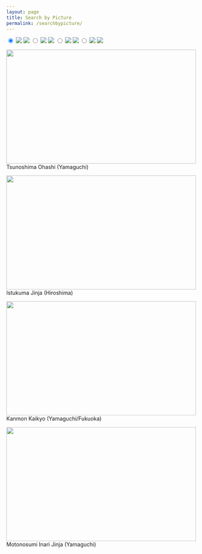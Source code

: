 ```yaml
---
layout: page
title: Search by Picture
permalink: /searchbypicture/
---
```


<div class="cp_cssslider">
<input type="radio" name="cp_switch" id="Tsunoshima Ohashi (Yamaguchi)" checked/>
<label for="Tsunoshima Ohashi (Yamaguchi)"><img src="8D0BE253-069E-48F3-B903-DE002E58BF93-min.jpeg" /></label>
<img src="8D0BE253-069E-48F3-B903-DE002E58BF93-min.jpeg" />
<input type="radio" name="cp_switch" id="Itsukushima Jinja (Hiroshima)"/>
<label for="Itsukushima Jinja (Hiroshima)"><img src="94330D2F-2703-47D2-BA21-89AE2FFF84D5-min.jpeg" /></label>
<img src="94330D2F-2703-47D2-BA21-89AE2FFF84D5-min.jpeg" />
<input type="radio" name="cp_switch" id="Kanmon Kaikyo (Yamaguchi/Fukuoka)"/>
<label for="Kanmon Kaikyo (Yamaguchi/Fukuoka)"><img src="A54B0539-92DD-4828-A5D3-2D3123BD897B-min.jpeg" /></label>
<img src="A54B0539-92DD-4828-A5D3-2D3123BD897B-min.jpeg" />
<input type="radio" name="cp_switch" id="Motonosumi Inari Jinja (Yamaguchi)"/>
<label for="Motonosumi Inari Jinja (Yamaguchi)"><img src="CD2C95F7-AF6B-4474-9980-AAA17B422D3E-min.jpeg" /></label>
<img src="CD2C95F7-AF6B-4474-9980-AAA17B422D3E-min.jpeg" />
</div>

<div id="slideshow">
<p class="active">
        <a href="searchbyprefecture.markdown"><img src="8D0BE253-069E-48F3-B903-DE002E58BF93-min.jpeg" width="500" height="300" alt=""></a>
                Tsunoshima Ohashi (Yamaguchi)</p>
        <p><a href="searchbyprefecture.markdown"><img src="94330D2F-2703-47D2-BA21-89AE2FFF84D5-min.jpeg" width="500" height="300" alt=""></a>
                Istukuma Jinja (Hiroshima)</p>
        <p><a href="searchbyprefecture.markdown"><img src="A54B0539-92DD-4828-A5D3-2D3123BD897B-min.jpeg" width="500" height="300" alt=""></a>
                Kanmon Kaikyo (Yamaguchi/Fukuoka)</p>
        <p><a href="searchbyprefecture.markdown"><img src="CD2C95F7-AF6B-4474-9980-AAA17B422D3E-min.jpeg" width="500" height="300" alt=""></a>
                Motonosumi Inari Jinja (Yamaguchi)</p>
</div>
                                                                                  
